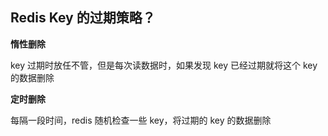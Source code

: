## Redis Key 的过期策略？

**惰性删除**

key 过期时放任不管，但是每次读数据时，如果发现 key 已经过期就将这个 key 的数据删除

**定时删除**

每隔一段时间，redis 随机检查一些 key，将过期的 key 的数据删除